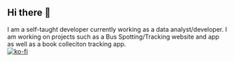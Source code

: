## Hi there 👋
I am a self-taught developer currently working as a data analyst/developer. I am working on projects such as a Bus Spotting/Tracking website and app as well as a book colleciton tracking app.
<br />
[![ko-fi](https://ko-fi.com/img/githubbutton_sm.svg)](https://ko-fi.com/X8X1NZZCQ)

<!--
**Joyfulasteroid/Joyfulasteroid** is a ✨ _special_ ✨ repository because its `README.md` (this file) appears on your GitHub profile.

Here are some ideas to get you started:

- 🔭 I’m currently working on ...
- 🌱 I’m currently learning ...
- 👯 I’m looking to collaborate on ...
- 🤔 I’m looking for help with ...
- 💬 Ask me about ...
- 📫 How to reach me: ...
- 😄 Pronouns: ...
- ⚡ Fun fact: ...
-->
